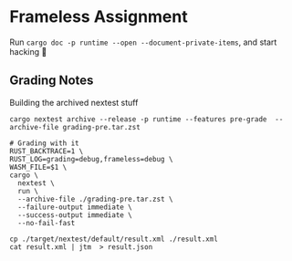 # Frameless Assignment

Run `cargo doc -p runtime --open --document-private-items`, and start hacking 🚀

## Grading Notes

Building the archived nextest stuff

```
cargo nextest archive --release -p runtime --features pre-grade  --archive-file grading-pre.tar.zst

# Grading with it
RUST_BACKTRACE=1 \
RUST_LOG=grading=debug,frameless=debug \
WASM_FILE=$1 \
cargo \
  nextest \
  run \
  --archive-file ./grading-pre.tar.zst \
  --failure-output immediate \
  --success-output immediate \
  --no-fail-fast

cp ./target/nextest/default/result.xml ./result.xml
cat result.xml | jtm  > result.json


```
